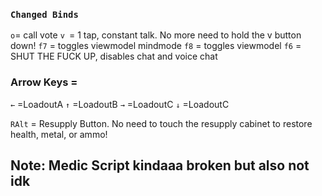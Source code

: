 ### `Changed Binds`

`o`= call vote
`v `= 1 tap, constant talk. No more need to hold the v button down!
`f7` = toggles viewmodel mindmode 
`f8` = toggles viewmodel
`f6` = SHUT THE FUCK UP, disables chat and voice chat

### Arrow Keys =

`←` =LoadoutA
`↑` =LoadoutB
`→` =LoadoutC
`↓` =LoadoutC

`RAlt` = Resupply Button. No need to touch the resupply cabinet to restore health, metal, or ammo!
 
## Note: Medic Script kindaaa broken but also not idk